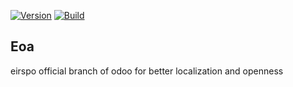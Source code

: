 [![Version](http://img.shields.io/badge/Build-unstable-875A7B.svg?style=flat&colorA=8F8F8F)](https://eoa.eirspo.io/)
[![Build](http://img.shields.io/badge/Version-alpha-875A7B.svg?style=flat&colorA=8F8F8F)](http://www.odoo.com/documentation/master)

Eoa
----

eirspo official branch of odoo for better localization and openness